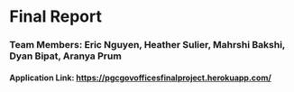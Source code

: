 # Final Report
### Team Members: Eric Nguyen, Heather Sulier, Mahrshi Bakshi, Dyan Bipat, Aranya Prum 
#### Application Link: https://pgcgovofficesfinalproject.herokuapp.com/ 
